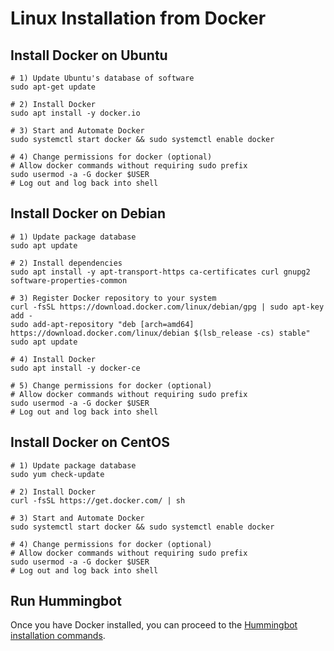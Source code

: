# Linux Installation from Docker

## Install Docker on Ubuntu

```
# 1) Update Ubuntu's database of software
sudo apt-get update

# 2) Install Docker
sudo apt install -y docker.io

# 3) Start and Automate Docker
sudo systemctl start docker && sudo systemctl enable docker

# 4) Change permissions for docker (optional)
# Allow docker commands without requiring sudo prefix
sudo usermod -a -G docker $USER
# Log out and log back into shell
```

## Install Docker on Debian

```
# 1) Update package database
sudo apt update

# 2) Install dependencies
sudo apt install -y apt-transport-https ca-certificates curl gnupg2 software-properties-common

# 3) Register Docker repository to your system
curl -fsSL https://download.docker.com/linux/debian/gpg | sudo apt-key add -
sudo add-apt-repository "deb [arch=amd64] https://download.docker.com/linux/debian $(lsb_release -cs) stable"
sudo apt update

# 4) Install Docker
sudo apt install -y docker-ce

# 5) Change permissions for docker (optional)
# Allow docker commands without requiring sudo prefix
sudo usermod -a -G docker $USER
# Log out and log back into shell
```

## Install Docker on CentOS

```
# 1) Update package database
sudo yum check-update

# 2) Install Docker
curl -fsSL https://get.docker.com/ | sh

# 3) Start and Automate Docker
sudo systemctl start docker && sudo systemctl enable docker

# 4) Change permissions for docker (optional)
# Allow docker commands without requiring sudo prefix
sudo usermod -a -G docker $USER
# Log out and log back into shell
```

## Run Hummingbot

Once you have Docker installed, you can proceed to the [Hummingbot installation commands](/installation/docker/#install-hummingbot).

